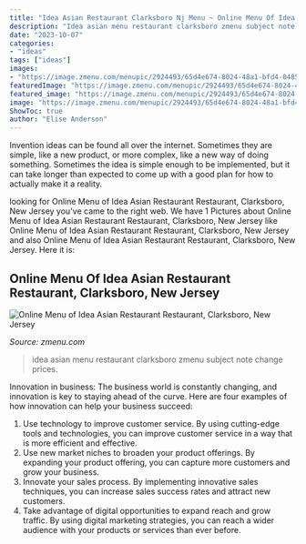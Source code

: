 ```yaml
---
title: "Idea Asian Restaurant Clarksboro Nj Menu ~ Online Menu Of Idea Asian Restaurant Restaurant, Clarksboro, New Jersey"
description: "Idea asian menu restaurant clarksboro zmenu subject note change prices"
date: "2023-10-07"
categories:
- "ideas"
tags: ["ideas"]
images:
- "https://image.zmenu.com/menupic/2924493/65d4e674-8024-48a1-bfd4-04859fbe740f.jpg"
featuredImage: "https://image.zmenu.com/menupic/2924493/65d4e674-8024-48a1-bfd4-04859fbe740f.jpg"
featured_image: "https://image.zmenu.com/menupic/2924493/65d4e674-8024-48a1-bfd4-04859fbe740f.jpg"
image: "https://image.zmenu.com/menupic/2924493/65d4e674-8024-48a1-bfd4-04859fbe740f.jpg"
ShowToc: true
author: "Elise Anderson"
---
```



Invention ideas can be found all over the internet. Sometimes they are simple, like a new product, or more complex, like a new way of doing something. Sometimes the idea is simple enough to be implemented, but it can take longer than expected to come up with a good plan for how to actually make it a reality.

	

		
looking for Online Menu of Idea Asian Restaurant Restaurant, Clarksboro, New Jersey you've came to the right web. We have 1 Pictures about Online Menu of Idea Asian Restaurant Restaurant, Clarksboro, New Jersey like Online Menu of Idea Asian Restaurant Restaurant, Clarksboro, New Jersey and also Online Menu of Idea Asian Restaurant Restaurant, Clarksboro, New Jersey. Here it is:
		
    
## Online Menu Of Idea Asian Restaurant Restaurant, Clarksboro, New Jersey

<img loading=lazy src="https://image.zmenu.com/menupic/2924493/65d4e674-8024-48a1-bfd4-04859fbe740f.jpg" onerror="this.onerror=null;this.src='https://tse3.mm.bing.net/th?id=OIP.dvAtjFT0VW3EK-1eZyMhxwHaJ4&amp;pid=15.1';" alt="Online Menu of Idea Asian Restaurant Restaurant, Clarksboro, New Jersey">

_Source: zmenu.com_

>idea asian menu restaurant clarksboro zmenu subject note change prices. 

	

Innovation in business:
The business world is constantly changing, and innovation is key to staying ahead of the curve. Here are four examples of how innovation can help your business succeed: 
1. Use technology to improve customer service. By using cutting-edge tools and technologies, you can improve customer service in a way that is more efficient and effective.
2. Use new market niches to broaden your product offerings. By expanding your product offering, you can capture more customers and grow your business. 
3. Innovate your sales process. By implementing innovative sales techniques, you can increase sales success rates and attract new customers. 
4. Take advantage of digital opportunities to expand reach and grow traffic. By using digital marketing strategies, you can reach a wider audience with your products or services than ever before.

